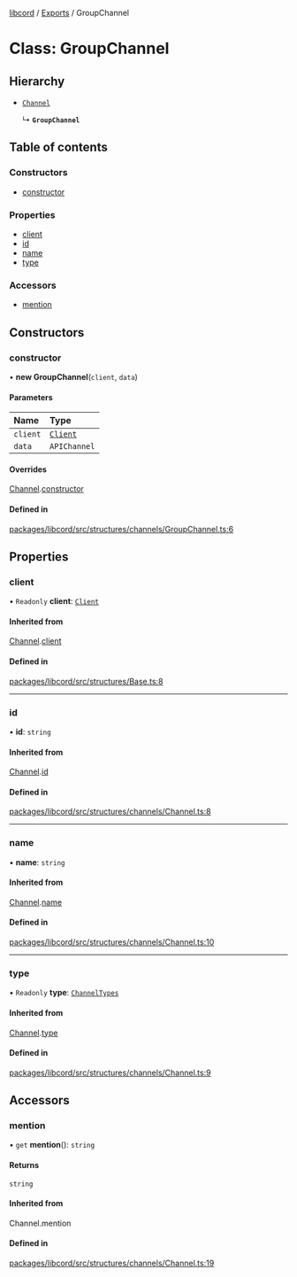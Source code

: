 [libcord](../README.md) / [Exports](../modules.md) / GroupChannel

# Class: GroupChannel

## Hierarchy

- [`Channel`](Channel.md)

  ↳ **`GroupChannel`**

## Table of contents

### Constructors

- [constructor](GroupChannel.md#constructor)

### Properties

- [client](GroupChannel.md#client)
- [id](GroupChannel.md#id)
- [name](GroupChannel.md#name)
- [type](GroupChannel.md#type)

### Accessors

- [mention](GroupChannel.md#mention)

## Constructors

### constructor

• **new GroupChannel**(`client`, `data`)

#### Parameters

| Name | Type |
| :------ | :------ |
| `client` | [`Client`](Client.md) |
| `data` | `APIChannel` |

#### Overrides

[Channel](Channel.md).[constructor](Channel.md#constructor)

#### Defined in

[packages/libcord/src/structures/channels/GroupChannel.ts:6](https://github.com/Libcord/libcord/blob/d0e0b8c/packages/libcord/src/structures/channels/GroupChannel.ts#L6)

## Properties

### client

• `Readonly` **client**: [`Client`](Client.md)

#### Inherited from

[Channel](Channel.md).[client](Channel.md#client)

#### Defined in

[packages/libcord/src/structures/Base.ts:8](https://github.com/Libcord/libcord/blob/d0e0b8c/packages/libcord/src/structures/Base.ts#L8)

___

### id

• **id**: `string`

#### Inherited from

[Channel](Channel.md).[id](Channel.md#id)

#### Defined in

[packages/libcord/src/structures/channels/Channel.ts:8](https://github.com/Libcord/libcord/blob/d0e0b8c/packages/libcord/src/structures/channels/Channel.ts#L8)

___

### name

• **name**: `string`

#### Inherited from

[Channel](Channel.md).[name](Channel.md#name)

#### Defined in

[packages/libcord/src/structures/channels/Channel.ts:10](https://github.com/Libcord/libcord/blob/d0e0b8c/packages/libcord/src/structures/channels/Channel.ts#L10)

___

### type

• `Readonly` **type**: [`ChannelTypes`](../enums/ChannelTypes.md)

#### Inherited from

[Channel](Channel.md).[type](Channel.md#type)

#### Defined in

[packages/libcord/src/structures/channels/Channel.ts:9](https://github.com/Libcord/libcord/blob/d0e0b8c/packages/libcord/src/structures/channels/Channel.ts#L9)

## Accessors

### mention

• `get` **mention**(): `string`

#### Returns

`string`

#### Inherited from

Channel.mention

#### Defined in

[packages/libcord/src/structures/channels/Channel.ts:19](https://github.com/Libcord/libcord/blob/d0e0b8c/packages/libcord/src/structures/channels/Channel.ts#L19)
